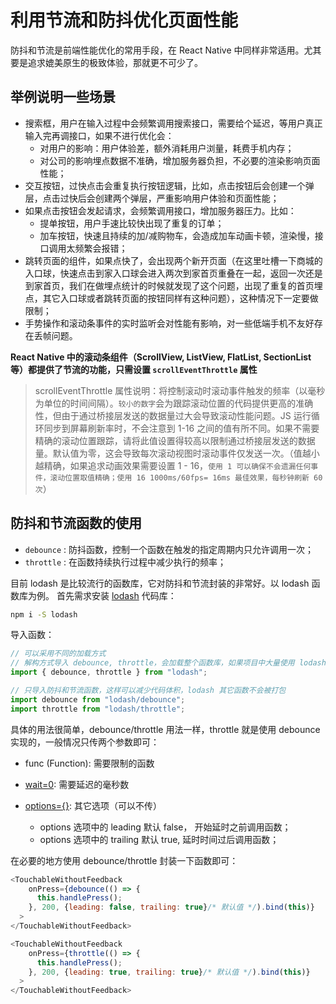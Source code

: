# 利用节流和防抖优化页面性能

防抖和节流是前端性能优化的常用手段，在 React Native 中同样非常适用。尤其要是追求媲美原生的极致体验，那就更不可少了。

## 举例说明一些场景

- 搜索框，用户在输入过程中会频繁调用搜索接口，需要给个延迟，等用户真正输入完再调接口，如果不进行优化会：
  - 对用户的影响：用户体验差，额外消耗用户浏量，耗费手机内存；
  - 对公司的影响埋点数据不准确，增加服务器负担，不必要的渲染影响页面性能；
- 交互按钮，过快点击会重复执行按钮逻辑，比如，点击按钮后会创建一个弹层，点击过快后会创建两个弹层，严重影响用户体验和页面性能；
- 如果点击按钮会发起请求，会频繁调用接口，增加服务器压力。比如：
  - 提单按钮，用户手速比较快出现了重复的订单；
  - 加车按钮，快速且持续的加/减购物车，会造成加车动画卡顿，渲染慢，接口调用太频繁会报错；
- 跳转页面的组件，如果点快了，会出现两个新开页面（在这里吐槽一下商城的入口球，快速点击到家入口球会进入两次到家首页重叠在一起，返回一次还是到家首页，我们在做埋点统计的时候就发现了这个问题，出现了重复的首页埋点，其它入口球或者跳转页面的按钮同样有这种问题），这种情况下一定要做限制；
- 手势操作和滚动条事件的实时监听会对性能有影响，对一些低端手机不友好存在丢帧问题。

**React Native 中的滚动条组件（ScrollView, ListView, FlatList, SectionList 等）都提供了节流的功能，只需设置 `scrollEventThrottle` 属性**

> scrollEventThrottle 属性说明：将控制滚动时滚动事件触发的频率（以毫秒为单位的时间间隔）。`较小的数字`会为跟踪滚动位置的代码提供更高的准确性，但由于通过桥接层发送的数据量过大会导致滚动性能问题。JS 运行循环同步到屏幕刷新率时，不会注意到 1-16 之间的值有所不同。如果不需要精确的滚动位置跟踪，请将此值设置得较高以限制通过桥接层发送的数据量。默认值为零，这会导致每次滚动视图时滚动事件仅发送一次。（值越小越精确，如果追求动画效果需要设置 1 - 16，`使用 1 可以确保不会遗漏任何事件，滚动位置取值精确；使用 16 1000ms/60fps= 16ms 最佳效果，每秒钟刷新 60 次`）

## 防抖和节流函数的使用

- `debounce` : 防抖函数，控制一个函数在触发的指定周期内只允许调用一次；
- `throttle` : 在函数持续执行过程中减少执行的频率；

目前 lodash 是比较流行的函数库，它对防抖和节流封装的非常好。以 lodash 函数库为例。
首先需求安装 [lodash](https://github.com/lodash/lodash) 代码库：

```sh
npm i -S lodash
```

导入函数：

```js
// 可以采用不同的加载方式
// 解构方式导入 debounce, throttle，会加载整个函数库，如果项目中大量使用 lodash 函数这样导入很方便
import { debounce, throttle } from "lodash";

// 只导入防抖和节流函数，这样可以减少代码体积，lodash 其它函数不会被打包
import debounce from "lodash/debounce";
import throttle from "lodash/throttle";
```

具体的用法很简单，debounce/throttle 用法一样，throttle 就是使用 debounce 实现的，一般情况只传两个参数即可：

- func (Function): 需要限制的函数
- [wait=0](number): 需要延迟的毫秒数

- [options={}](Object): 其它选项（可以不传）
  - options 选项中的 leading 默认 false， 开始延时之前调用函数；
  - options 选项中的 trailing 默认 true, 延时时间过后调用函数；

在必要的地方使用 debounce/throttle 封装一下函数即可：

```js
<TouchableWithoutFeedback
    onPress={debounce(() => {
      this.handlePress();
    }, 200, {leading: false, trailing: true}/* 默认值 */).bind(this)}
  >
</TouchableWithoutFeedback>

<TouchableWithoutFeedback
    onPress={throttle(() => {
      this.handlePress();
    }, 200, {leading: true, trailing: true}/* 默认值 */).bind(this)}
  >
</TouchableWithoutFeedback>
```
